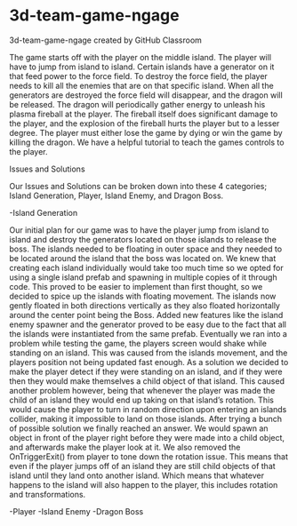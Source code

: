 # 3d-team-game-ngage
3d-team-game-ngage created by GitHub Classroom

  The game starts off with the player on the middle island. The player will have to jump from island to island. Certain islands have a generator on it that feed power to the force field. To destroy the force field, the player needs to kill all the enemies that are on that specific island. When all the generators are destroyed the force field will disappear, and the dragon will be released. 
  The dragon will periodically gather energy to unleash his plasma fireball at the player. The fireball itself does significant damage to the player, and the explosion of the fireball hurts the player but to a lesser degree. The player must either lose the game by dying or win the game by killing the dragon.  We have a helpful tutorial to teach the games controls to the player.

Issues and Solutions

Our Issues and Solutions can be broken down into these 4 categories; Island Generation, Player, Island Enemy, and Dragon Boss.

-Island Generation

Our initial plan for our game was to have the player jump from island to island and destroy the generators located on those islands to release the boss. The islands needed to be floating in outer space and they needed to be located around the island that the boss was located on. We knew that creating each island individually would take too much time so we opted for using a single island prefab and spawning in multiple copies of it through code. This proved to be easier to implement than first thought, so we decided to spice up the islands with floating movement. The islands now gently floated in both directions vertically as they also floated horizontally around the center point being the Boss. Added new features like the island enemy spawner and the generator proved to be easy due to the fact that all the islands were instantiated from the same prefab. Eventually we ran into a problem while testing the game, the players screen would shake while standing on an island. This was caused from the islands movement, and the players position not being updated fast enough. As a solution we decided to make the player detect if they were standing on an island, and if they were then they would make themselves a child object of that island. This caused another problem however, being that whenever the player was made the child of an island they would end up taking on that island’s rotation. This would cause the player to turn in random direction upon entering an islands collider, making it impossible to land on those islands. After trying a bunch of possible solution we finally reached an answer. We would spawn an object in front of the player right before they were made into a child object, and afterwards make the player look at it. We also removed the OnTriggerExit() from player to tone down the rotation issue. This means that even if the player jumps off of an island they are still child objects of that island until they land onto another island. Which means that whatever happens to the island will also happen to the player, this includes rotation and transformations.  

-Player 
-Island Enemy 
-Dragon Boss


